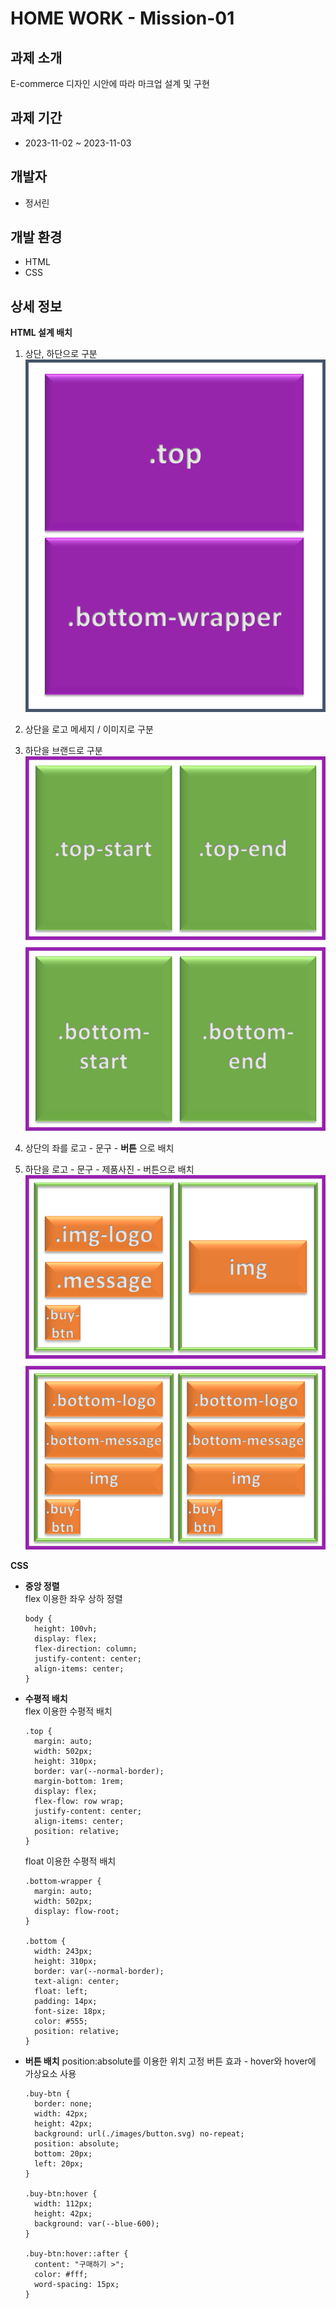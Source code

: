 # HOME WORK - Mission-01

## 과제 소개

E-commerce 디자인 시안에 따라 마크업 설계 및 구현

## 과제 기간

- 2023-11-02 ~ 2023-11-03

## 개발자

- 정서린

## 개발 환경

- HTML
- CSS

## 상세 정보

**HTML 설계 배치**

1. 상단, 하단으로 구분
   ![body](./images/body.png)

1. 상단을 로고 메세지 / 이미지로 구분
1. 하단을 브랜드로 구분
   ![main](images/main.png)
1. 상단의 좌를 로고 - 문구 - **버튼** 으로 배치
1. 하단을 로고 - 문구 - 제품사진 - 버튼으로 배치
   ![top-bottom](images/top,bottom.png)

**CSS**

- **중앙 정렬**  
  flex 이용한 좌우 상하 정렬

  ```
  body {
    height: 100vh;
    display: flex;
    flex-direction: column;
    justify-content: center;
    align-items: center;
  }
  ```

- **수평적 배치**  
  flex 이용한 수평적 배치

  ```
  .top {
    margin: auto;
    width: 502px;
    height: 310px;
    border: var(--normal-border);
    margin-bottom: 1rem;
    display: flex;
    flex-flow: row wrap;
    justify-content: center;
    align-items: center;
    position: relative;
  }
  ```

  float 이용한 수평적 배치

  ```
  .bottom-wrapper {
    margin: auto;
    width: 502px;
    display: flow-root;
  }

  .bottom {
    width: 243px;
    height: 310px;
    border: var(--normal-border);
    text-align: center;
    float: left;
    padding: 14px;
    font-size: 18px;
    color: #555;
    position: relative;
  }
  ```

- **버튼 배치**
  position:absolute를 이용한 위치 고정
  버튼 효과 - hover와 hover에 가상요소 사용

  ```
  .buy-btn {
    border: none;
    width: 42px;
    height: 42px;
    background: url(./images/button.svg) no-repeat;
    position: absolute;
    bottom: 20px;
    left: 20px;
  }

  .buy-btn:hover {
    width: 112px;
    height: 42px;
    background: var(--blue-600);
  }

  .buy-btn:hover::after {
    content: "구매하기 >";
    color: #fff;
    word-spacing: 15px;
  }
  ```
